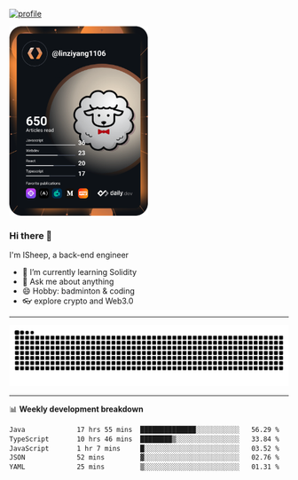 [![profile](https://user-images.githubusercontent.com/54968314/208005045-e4b42f3b-833d-4242-bfcc-e764865553a2.svg)](https://www.calligrapher.ai/)

<a href="https://app.daily.dev/linziyang1106"><img src="/devcard.png" width="250" alt="ISheep's Dev Card"/></a>

### Hi there 🐏

I'm ISheep, a back-end engineer

- 🔭 I’m currently learning Solidity
- 💬 Ask me about anything
- 😄 Hobby: badminton & coding
- 👓 explore crypto and Web3.0

-------

![](https://raw.githubusercontent.com/ISheepp/ISheepp/output/github-contribution-grid-snake.svg)

-------

📊 **Weekly development breakdown**
<!--START_SECTION:waka-->

```txt
Java             17 hrs 55 mins  ██████████████░░░░░░░░░░░   56.29 %
TypeScript       10 hrs 46 mins  ████████▒░░░░░░░░░░░░░░░░   33.84 %
JavaScript       1 hr 7 mins     █░░░░░░░░░░░░░░░░░░░░░░░░   03.52 %
JSON             52 mins         ▓░░░░░░░░░░░░░░░░░░░░░░░░   02.76 %
YAML             25 mins         ▒░░░░░░░░░░░░░░░░░░░░░░░░   01.31 %
```

<!--END_SECTION:waka-->

